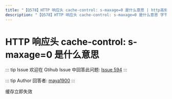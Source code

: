 ```yaml
---
title: "【Q578】HTTP 响应头 cache-control: s-maxage=0 是什么意思 | http高频面试题"
description: "【Q578】HTTP 响应头 cache-control: s-maxage=0 是什么意思 字节跳动面试题、阿里腾讯面试题、美团小米面试题。"
---
```


# HTTP 响应头 cache-control: s-maxage=0 是什么意思

::: tip Issue
欢迎在 Gtihub Issue 中回答此问题: [Issue 594](https://github.com/shfshanyue/Daily-Question/issues/594)
:::

::: tip Author
回答者: [maya1900](https://github.com/maya1900)
:::

缓存立即失效
